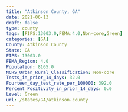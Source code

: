 ```yaml
---
title: "Atkinson County, GA"
date: 2021-06-13
draft: false
type: county
tags: [FIPS:13003.0,FEMA:4.0,Non-core,Green]
categories: [GA]
County: Atkinson County
State: GA
FIPS: 13003.0
FEMA_Region: 4.0
Population: 8165.0
NCHS_Urban_Rural_Classification: Non-core
Tests_in_prior_14_days: 32.0
Fourteen_day_test_rate_per_100000: 392.0
Percent_Positivity_in_prior_14_days: 0.0
Level: Green
url: /states/GA/atkinson-county
---
```



